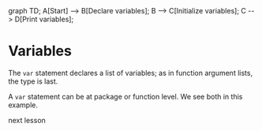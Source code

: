 <div id="chart" class="mermaid">
graph TD;
    A[Start] --> B[Declare variables];
    B --> C[Initialize variables];
    C --> D[Print variables];
</div>

# Variables
The `var` statement declares a list of variables; as in function argument lists, the type is last.

A `var` statement can be at package or function level. We see both in this example.

<a onclick="nextOpen()">next lesson</a>
